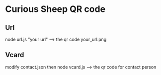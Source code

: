 # Curious Sheep QR code

## Url
node url.js "your url" --> the qr code your_url.png

## Vcard
modify contact.json then
node vcard.js --> the qr code for contact person
